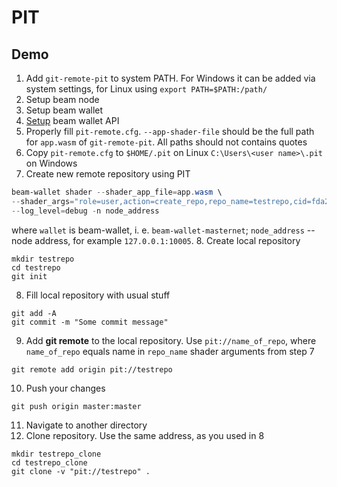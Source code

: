 # PIT

## Demo
1. Add `git-remote-pit` to system PATH. For Windows it can be added via system settings, for Linux using `export PATH=$PATH:/path/`
2. Setup beam node
3. Setup beam wallet
4. [Setup](https://github.com/BeamMW/beam/wiki/Beam-wallet-protocol-API#running-wallet-api) beam wallet API
5. Properly fill `pit-remote.cfg`. `--app-shader-file` should be the full path for `app.wasm` of `git-remote-pit`. All paths should not contains quotes
6. Copy `pit-remote.cfg` to `$HOME/.pit` on Linux `C:\Users\<user name>\.pit` on Windows
7. Create new remote repository using PIT
```powershell
beam-wallet shader --shader_app_file=app.wasm \
--shader_args="role=user,action=create_repo,repo_name=testrepo,cid=fda210a4af51fdd2ce1d2a1c0307734ce6fef30b3eec4c04c4d7494041f2dd10" \
--log_level=debug -n node_address
```
where `wallet` is beam-wallet, i. e. `beam-wallet-masternet`; `node_address` -- node address, for example `127.0.0.1:10005`.
8. Create local repository
```
mkdir testrepo
cd testrepo
git init
```
8. Fill local repository with usual stuff
```
git add -A
git commit -m "Some commit message"
```
9. Add __git remote__ to the local repository. Use `pit://name_of_repo`, where `name_of_repo` equals name in `repo_name` shader arguments from step 7
```
git remote add origin pit://testrepo
```
10. Push your changes
```
git push origin master:master
```
11. Navigate to another directory
12. Clone repository. Use the same address, as you used in 8
```
mkdir testrepo_clone
cd testrepo_clone
git clone -v "pit://testrepo" .
```
